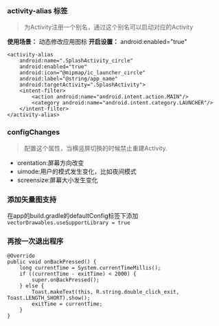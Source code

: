 ### activity-alias 标签
> 为Activity注册一个别名，通过这个别名可以启动对应的Activity

**使用场景：** 动态修改应用图标
**开启设置：** android:enabled="true"

```
<activity-alias
    android:name=".SplashActivity_circle"
    android:enabled="true"
    android:icon="@mipmap/ic_launcher_circle"
    android:label="@string/app_name"
    android:targetActivity=".SplashActivity">
    <intent-filter>
        <action android:name="android.intent.action.MAIN"/>
        <category android:name="android.intent.category.LAUNCHER"/>
    </intent-filter>
</activity-alias>

```

### configChanges
> 配置这个属性，当横竖屏切换的时候禁止重建Activity.
* orentation:屏幕方向改变
* uimode:用户的模式发生变化，比如夜间模式
* screensize:屏幕大小发生变化

### 添加矢量图支持
在app的build.gradle的defaultConfig标签下添加
`vectorDrawables.useSupportLibrary = true`

### 再按一次退出程序

```
@Override
public void onBackPressed() {
    long currentTime = System.currentTimeMillis();
    if ((currentTime - exitTime) < 2000) {
        super.onBackPressed();
    } else {
        Toast.makeText(this, R.string.double_click_exit, Toast.LENGTH_SHORT).show();
        exitTime = currentTime;
    }
}
```

